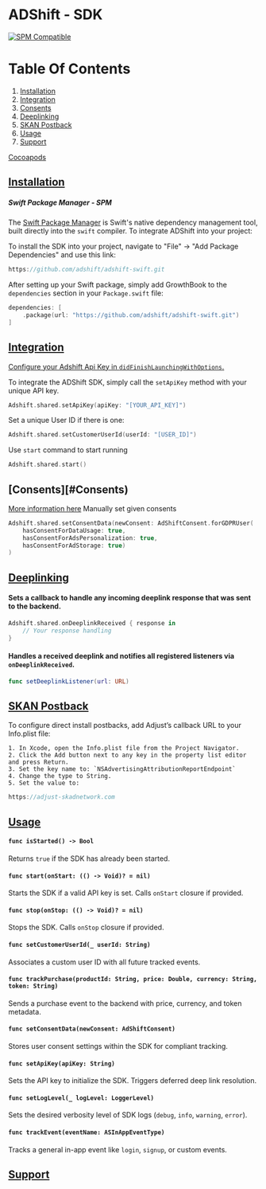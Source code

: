 # ADShift - SDK

[![SPM Compatible](https://img.shields.io/badge/SPM-compatible-brightgreen.svg)](https://swift.org/package-manager)

# Table Of Contents

1. [Installation](#Installation)
1. [Integration](#Integration)
1. [Consents](#Consents)
1. [Deeplinking](#Deeplinking)
1. [SKAN Postback](#SKAN)
1. [Usage](#Usage)
1. [Support](#support)

[Cocoapods](#pods)

## [Installation](#Installation)

##### Swift Package Manager - SPM

The [Swift Package Manager](https://swift.org/package-manager/) is Swift's native dependency management tool, built directly into the `swift` compiler. To integrate ADShift into your project:

To install the SDK into your project, navigate to "File" -> "Add Package Dependencies" and use this link:

```swift
https://github.com/adshift/adshift-swift.git
```

After setting up your Swift package, simply add GrowthBook to the `dependencies` section in your `Package.swift` file:

```swift
dependencies: [
    .package(url: "https://github.com/adshift/adshift-swift.git")
]
```

## [Integration](#Integration)
<ins> Configure your Adshift Api Key in `didFinishLaunchingWithOptions`. </ins>

To integrate the ADShift SDK, simply call the `setApiKey` method with your unique API key.

```swift
Adshift.shared.setApiKey(apiKey: "[YOUR_API_KEY]")
```

Set a unique User ID if there is one:
```swift
Adshift.shared.setCustomerUserId(userId: "[USER_ID]")
```

Use `start` command to start running 
```swift 
Adshift.shared.start()
```

## [Consents][#Consents)

[More information here](https://developer.apple.com/documentation/bundleresources/information-property-list/nsusertrackingusagedescription)
Manually set given consents 
```swift
Adshift.shared.setConsentData(newConsent: AdShiftConsent.forGDPRUser(
    hasConsentForDataUsage: true,
    hasConsentForAdsPersonalization: true,
    hasConsentForAdStorage: true)
)
```

## [Deeplinking](#Deeplinking)

#### Sets a callback to handle any incoming deeplink response that was sent to the backend.
```swift
Adshift.shared.onDeeplinkReceived { response in
    // Your response handling
}
```

#### Handles a received deeplink and notifies all registered listeners via `onDeeplinkReceived`.
```swift
func setDeeplinkListener(url: URL)
```

## [SKAN Postback](#SKAN)

To configure direct install postbacks, add Adjust’s callback URL to your Info.plist file:

    1. In Xcode, open the Info.plist file from the Project Navigator.
    2. Click the Add button next to any key in the property list editor and press Return.
    3. Set the key name to: `NSAdvertisingAttributionReportEndpoint`
    4. Change the type to String.
    5. Set the value to: 
    
```swift
https://adjust-skadnetwork.com
```


## [Usage](#Usage)

#### `func isStarted() -> Bool`
Returns `true` if the SDK has already been started.

#### `func start(onStart: (() -> Void)? = nil)`
Starts the SDK if a valid API key is set. Calls `onStart` closure if provided.

#### `func stop(onStop: (() -> Void)? = nil)`
Stops the SDK. Calls `onStop` closure if provided.

#### `func setCustomerUserId(_ userId: String)`
Associates a custom user ID with all future tracked events.

#### `func trackPurchase(productId: String, price: Double, currency: String, token: String)`
Sends a purchase event to the backend with price, currency, and token metadata.

#### `func setConsentData(newConsent: AdShiftConsent)`
Stores user consent settings within the SDK for compliant tracking.


#### `func setApiKey(apiKey: String)`
Sets the API key to initialize the SDK. Triggers deferred deep link resolution.

#### `func setLogLevel(_ logLevel: LoggerLevel)`
Sets the desired verbosity level of SDK logs (`debug`, `info`, `warning`, `error`).

#### `func trackEvent(eventName: ASInAppEventType)`
Tracks a general in-app event like `login`, `signup`, or custom events.


## [Support](#support)
